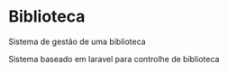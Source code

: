 # Biblioteca
Sistema de gestão de uma biblioteca

Sistema baseado em laravel para controlhe de biblioteca


